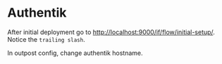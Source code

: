 # Authentik

After initial deployment go to <http://localhost:9000/if/flow/initial-setup/>. Notice the `trailing slash`.

In outpost config, change authentik hostname.